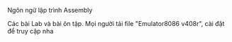 Ngôn ngữ lập trình Assembly

Các bài Lab và bài ôn tập. Mọi người tải file "Emulator8086 v408r", cài đặt để truy cập nha

